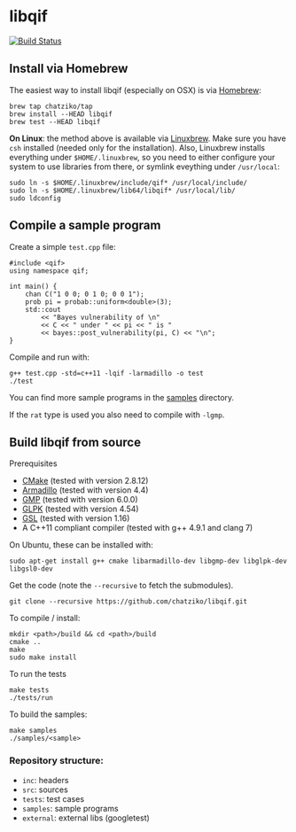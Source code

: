 # libqif

[![Build Status](https://travis-ci.org/chatziko/libqif.svg?branch=master)](https://travis-ci.org/chatziko/libqif)

## Install via Homebrew

The easiest way to install libqif (especially on OSX) is via [Homebrew](http://brew.sh/):

    brew tap chatziko/tap
    brew install --HEAD libqif
    brew test --HEAD libqif

__On Linux__: the method above is available via [Linuxbrew](http://linuxbrew.sh/). Make sure you have ```csh``` installed (needed only for the installation). Also, Linuxbrew installs everything under ```$HOME/.linuxbrew```, so you need to either configure your system to use libraries from there, or symlink eveything under ```/usr/local```:

    sudo ln -s $HOME/.linuxbrew/include/qif* /usr/local/include/
    sudo ln -s $HOME/.linuxbrew/lib64/libqif* /usr/local/lib/
    sudo ldconfig

## Compile a sample program

Create a simple ```test.cpp``` file:

    #include <qif>
    using namespace qif;

    int main() {
        chan C("1 0 0; 0 1 0; 0 0 1");
        prob pi = probab::uniform<double>(3);
        std::cout
            << "Bayes vulnerability of \n"
            << C << " under " << pi << " is "
            << bayes::post_vulnerability(pi, C) << "\n";
    }

Compile and run with:

    g++ test.cpp -std=c++11 -lqif -larmadillo -o test
    ./test

You can find more sample programs in the [samples](https://github.com/chatziko/libqif/tree/master/samples) directory.

If the `rat` type is used you also need to compile with `-lgmp`.

## Build libqif from source

Prerequisites

* [CMake](http://www.cmake.org/) (tested with version 2.8.12)
* [Armadillo](http://arma.sourceforge.net/) (tested with version 4.4)
* [GMP](https://gmplib.org/) (tested with version 6.0.0)
* [GLPK](https://www.gnu.org/software/glpk/) (tested with version 4.54)
* [GSL](http://www.gnu.org/software/gsl/) (tested with version 1.16)
* A C++11 compliant compiler (tested with g++ 4.9.1 and clang 7)

On Ubuntu, these can be installed with:

    sudo apt-get install g++ cmake libarmadillo-dev libgmp-dev libglpk-dev libgsl0-dev

Get the code (note the `--recursive` to fetch the submodules).

    git clone --recursive https://github.com/chatziko/libqif.git

To compile / install:

    mkdir <path>/build && cd <path>/build
    cmake ..
    make
    sudo make install

To run the tests

    make tests
    ./tests/run

To build the samples:

    make samples
    ./samples/<sample>

### Repository structure:

* `inc`: headers
* `src`: sources
* `tests`: test cases
* `samples`: sample programs
* `external`: external libs (googletest)
